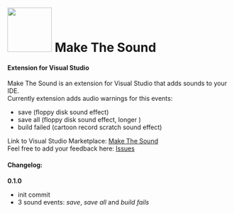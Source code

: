# <img src="https://raw.githubusercontent.com/djfoxer/VisualStudioMakeTheSound/master/djfoxer.VisualStudio.MakeTheSound/Resources/MakeTheSound.ico" width="100" height="100" /> Make The Sound
#### Extension for Visual Studio

Make The Sound is an extension for Visual Studio that adds sounds to your IDE.  
Currently extension adds audio warnings for this events:
- save (floppy disk sound effect)
- save all (floppy disk sound effect, longer )
- build failed (cartoon record scratch sound effect)

Link to Visual Studio Marketplace: [Make The Sound](https://marketplace.visualstudio.com/items?itemName=djfoxer.MakeTheSound)  
Feel free to add your feedback here: [Issues](https://github.com/djfoxer/VisualStudioMakeTheSound/issues)

#### Changelog:


**0.1.0**
- init commit
- 3 sound events: *save*, *save all* and *build fails*
